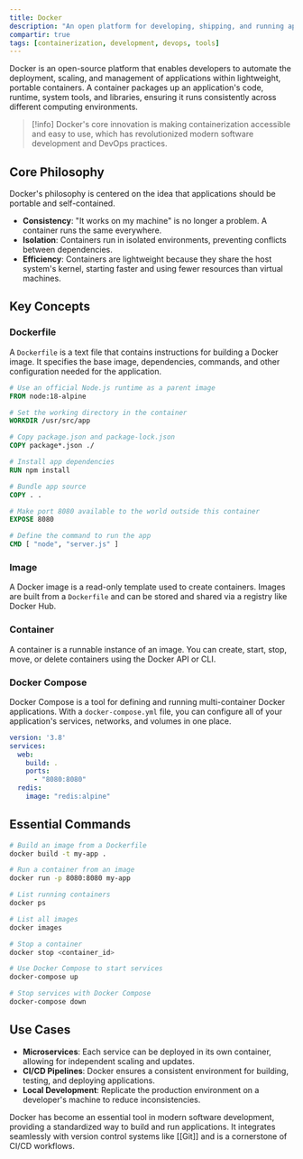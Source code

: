 ```yaml
---
title: Docker
description: "An open platform for developing, shipping, and running applications in isolated environments called containers."
compartir: true
tags: [containerization, development, devops, tools]
---
```


Docker is an open-source platform that enables developers to automate the deployment, scaling, and management of applications within lightweight, portable containers. A container packages up an application's code, runtime, system tools, and libraries, ensuring it runs consistently across different computing environments.

> [!info]
> Docker's core innovation is making containerization accessible and easy to use, which has revolutionized modern software development and DevOps practices.

## Core Philosophy

Docker's philosophy is centered on the idea that applications should be portable and self-contained.
- **Consistency**: "It works on my machine" is no longer a problem. A container runs the same everywhere.
- **Isolation**: Containers run in isolated environments, preventing conflicts between dependencies.
- **Efficiency**: Containers are lightweight because they share the host system's kernel, starting faster and using fewer resources than virtual machines.

## Key Concepts

### Dockerfile

A `Dockerfile` is a text file that contains instructions for building a Docker image. It specifies the base image, dependencies, commands, and other configuration needed for the application.

```dockerfile
# Use an official Node.js runtime as a parent image
FROM node:18-alpine

# Set the working directory in the container
WORKDIR /usr/src/app

# Copy package.json and package-lock.json
COPY package*.json ./

# Install app dependencies
RUN npm install

# Bundle app source
COPY . .

# Make port 8080 available to the world outside this container
EXPOSE 8080

# Define the command to run the app
CMD [ "node", "server.js" ]
```

### Image

A Docker image is a read-only template used to create containers. Images are built from a `Dockerfile` and can be stored and shared via a registry like Docker Hub.

### Container

A container is a runnable instance of an image. You can create, start, stop, move, or delete containers using the Docker API or CLI.

### Docker Compose

Docker Compose is a tool for defining and running multi-container Docker applications. With a `docker-compose.yml` file, you can configure all of your application's services, networks, and volumes in one place.

```yaml
version: '3.8'
services:
  web:
    build: .
    ports:
      - "8080:8080"
  redis:
    image: "redis:alpine"
```

## Essential Commands

```bash
# Build an image from a Dockerfile
docker build -t my-app .

# Run a container from an image
docker run -p 8080:8080 my-app

# List running containers
docker ps

# List all images
docker images

# Stop a container
docker stop <container_id>

# Use Docker Compose to start services
docker-compose up

# Stop services with Docker Compose
docker-compose down
```

## Use Cases

- **Microservices**: Each service can be deployed in its own container, allowing for independent scaling and updates.
- **CI/CD Pipelines**: Docker ensures a consistent environment for building, testing, and deploying applications.
- **Local Development**: Replicate the production environment on a developer's machine to reduce inconsistencies.

Docker has become an essential tool in modern software development, providing a standardized way to build and run applications. It integrates seamlessly with version control systems like [[Git]] and is a cornerstone of CI/CD workflows.
